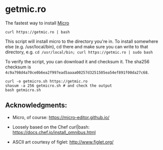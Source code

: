 # getmic.ro

The fastest way to install [Micro](https://micro-editor.github.io/)

`curl https://getmic.ro | bash`

This script will install micro to the directory you're in. To install somewhere else (e.g. /usr/local/bin), cd there and make sure you can write to that directory, e.g. `cd /usr/local/bin; curl https://getmic.ro | sudo bash`

To verify the script, you can download it and checksum it. The sha256 checksum is `4c9a798d4a70ce0b6ea2f997ead5aaaa00257d3251505ea54ef891f00da27c68`.

    curl -o getmicro.sh https://getmic.ro
    shasum -a 256 getmicro.sh # and check the output
    bash getmicro.sh

## Acknowledgments:

- Micro, of course: https://micro-editor.github.io/

- Loosely based on the Chef curl|bash: https://docs.chef.io/install_omnibus.html

- ASCII art courtesy of figlet: http://www.figlet.org/
